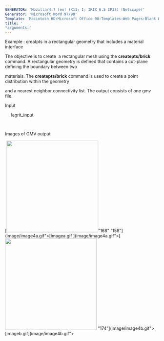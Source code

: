 ```yaml
---
GENERATOR: 'Mozilla/4.7 [en] (X11; I; IRIX 6.5 IP32) [Netscape]'
Generator: 'Microsoft Word 97/98'
Template: 'Macintosh HD:Microsoft Office 98:Templates:Web Pages:Blank Web Page'
title: '
*arguments:'
---
```


 Example : creatpts in a rectangular geometry that includes a material
 interface

  The objective is to create  a rectangular mesh using the
  **createpts/brick** command.
  A rectangular geometry is defined that contains a cut-plane defining
  the boundary between two

  materials. The **createpts/brick** command is used to create a point
  distribution within the geometry

  and a nearest neighbor connectivity list. The output consists of one
  gmv file.

 Input

      [lagrit\_input](../lagrit_input4)

  

 Images of GMV output

 [<img height="300" width="300" src="https://lanl.github.io/LaGriT/docs/assets/images/image4tn.gif">"168"
 "158"](image/image4a.gif">[imagea.gif ](image/image4a.gif">[<img height="300" width="300" src="https://lanl.github.io/LaGriT/docs/assets/images/image4btn.gif">
 "174"](image/image4b.gif">[imageb.gif](image/image4b.gif">
